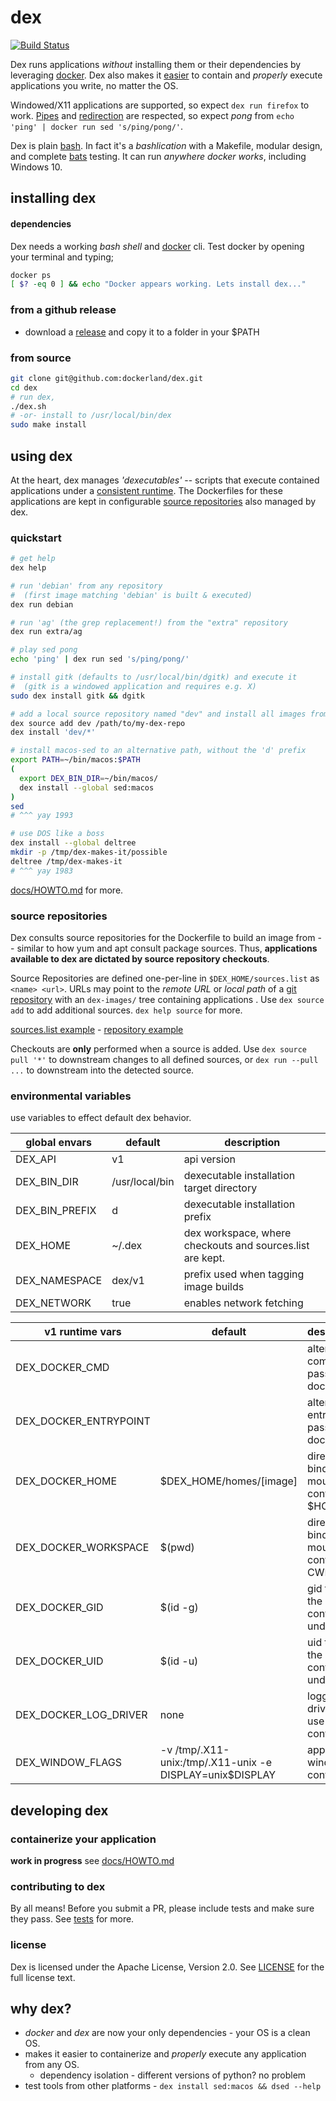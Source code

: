 # dex

[![Build Status](https://travis-ci.org/dockerland/dex.svg?branch=master)](https://travis-ci.org/dockerland/dex)

Dex runs applications  _without_ installing them or their dependencies by
leveraging [docker](https://www.docker.com/). Dex also makes it [easier](docs/HOWTO.md#containerize-your-application) to contain and _properly_ execute
applications you write, no matter the OS.

Windowed/X11 applications are supported, so expect `dex run firefox` to work. [Pipes](https://en.wikipedia.org/wiki/Redirection_%28computing%29#Piping)
and [redirection](https://en.wikipedia.org/wiki/Redirection_%28computing%29) are
respected, so expect _pong_ from `echo 'ping' | docker run sed 's/ping/pong/'`.

Dex is plain [bash](https://www.gnu.org/software/bash/manual/bash.html). In fact
it's a _bashlication_ with a Makefile, modular design, and complete [bats](https://github.com/sstephenson/bats) testing. It can run
_anywhere docker works_, including Windows 10.

## installing dex

#### dependencies

Dex needs a working _bash shell_ and [docker](https://www.docker.com/) cli. Test
docker by opening your terminal and typing;
```sh
docker ps
[ $? -eq 0 ] && echo "Docker appears working. Lets install dex..."
```

### from a github release

* download a [release](https://github.com/dockerland/dex/releases/) and copy it to a folder in your $PATH

### from source

```sh
git clone git@github.com:dockerland/dex.git
cd dex
# run dex,
./dex.sh
# -or- install to /usr/local/bin/dex
sudo make install
```

## using dex

At the heart, dex manages _'dexecutables'_ -- scripts that execute contained
applications under a [consistent runtime](docs/v1-runtime.md). The Dockerfiles
for these applications are kept in configurable [source repositories](#source-repositories) also
managed by dex.


### quickstart

```sh
# get help
dex help

# run 'debian' from any repository
#  (first image matching 'debian' is built & executed)
dex run debian

# run 'ag' (the grep replacement!) from the "extra" repository
dex run extra/ag

# play sed pong
echo 'ping' | dex run sed 's/ping/pong/'

# install gitk (defaults to /usr/local/bin/dgitk) and execute it
#  (gitk is a windowed application and requires e.g. X)
sudo dex install gitk && dgitk

# add a local source repository named "dev" and install all images from it
dex source add dev /path/to/my-dex-repo
dex install 'dev/*'

# install macos-sed to an alternative path, without the 'd' prefix
export PATH=~/bin/macos:$PATH
(
  export DEX_BIN_DIR=~/bin/macos/
  dex install --global sed:macos
)
sed
# ^^^ yay 1993

# use DOS like a boss
dex install --global deltree
mkdir -p /tmp/dex-makes-it/possible
deltree /tmp/dex-makes-it
# ^^^ yay 1983
```

[docs/HOWTO.md](docs/HOWTO.md) for more.

### source repositories

Dex consults source repositories for the Dockerfile to build an image from --
similar to how yum and apt consult package sources. Thus,
__applications available to dex are dictated by source repository checkouts__.

Source Repositories are defined one-per-line in `$DEX_HOME/sources.list` as `<name> <url>`. URLs may point to the  _remote URL_ or _local path_ of a [git repository](https://git-scm.com/) with an `dex-images/` tree containing applications . Use `dex source add` to add additional sources. `dex help source` for more.

[sources.list example](sources.list) - [repository example](https://github.com/dockerland/dex-dockerfiles-core)

Checkouts are __only__ performed when a source is added. Use `dex source pull '*'` to downstream
changes to all defined sources, or `dex run --pull ...`  to downstream into the detected source.


### environmental variables

use variables to effect default dex behavior.

global envars | default | description
--- | --- | ---
DEX_API | v1 | api version
DEX_BIN_DIR | /usr/local/bin | dexecutable installation target directory
DEX_BIN_PREFIX | d | dexecutable installation prefix
DEX_HOME | ~/.dex | dex workspace, where checkouts and sources.list are kept.
DEX_NAMESPACE | dex/v1 | prefix used when tagging image builds
DEX_NETWORK| true | enables network fetching

v1 runtime vars | default | description
--- | --- | ---
DEX_DOCKER_CMD | | alternative command passed to docker run
DEX_DOCKER_ENTRYPOINT | |  alternative entrypoint passed to docker run
DEX_DOCKER_HOME | $DEX_HOME/homes/[image] | directory bind mounted as container's $HOME
DEX_DOCKER_WORKSPACE | $(pwd) |  directory bind mounted as container's CWD
DEX_DOCKER_GID| $(id -g) | gid to run the container under
DEX_DOCKER_UID| $(id -u) | uid to run the container under
DEX_DOCKER_LOG_DRIVER | none | logging driver to use for container
DEX_WINDOW_FLAGS | -v /tmp/.X11-unix:/tmp/.X11-unix -e DISPLAY=unix$DISPLAY | applied to windowed containers

## developing dex

### containerize your application

**work in progress** see [docs/HOWTO.md](docs/HOWTO.md#containerize-your-application)

### contributing to dex

By all means! Before you submit a PR, please include tests and make sure
they pass. See [tests](tests/) for more.

### license

Dex is licensed under the Apache License, Version 2.0.
See [LICENSE](LICENSE) for the full license text.

## why dex?

* _docker_ and _dex_ are now your only dependencies - your OS is a clean OS.
* makes it easier to containerize and _properly_ execute any application from any OS.
  * dependency isolation - different versions of python? no problem
* test tools from other platforms - `dex install sed:macos && dsed --help`

